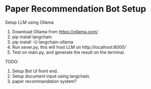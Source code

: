 # Paper Recommendation Bot Setup

Setup LLM using Ollama
1. Download Ollama from https://ollama.com/
2. pip install langchain
3. pip install -U langchain-ollama
4. Run sever.py, this will host LLM on http://localhost:8000/
5. Test on main.py, and generate the result on the terminal.

TODO:
1. Setup Bot UI front end.
2. Setup document input using langchain.
3. paper recommandation system?
